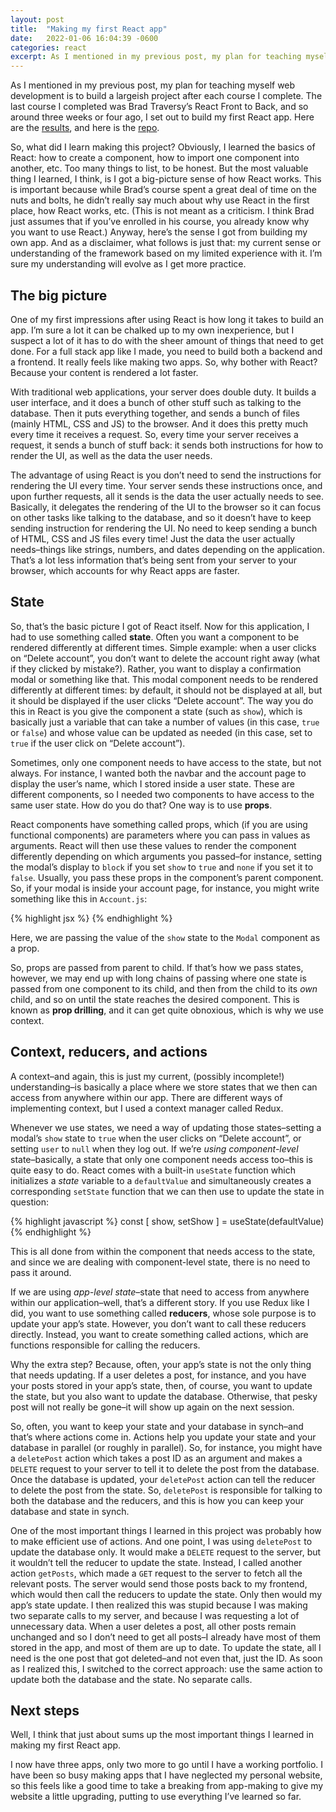 ```yaml
---
layout: post
title:  "Making my first React app"
date:   2022-01-06 16:04:39 -0600
categories: react
excerpt: As I mentioned in my previous post, my plan for teaching myself web development is to build a largeish project after each course I complete. The last course I completed was Brad Traversy’s React Front to Back, and so around three weeks or four ago, I set out to build my first React app. Here are the results...
---
```


As I mentioned in my previous post, my plan for teaching myself web development is to build a largeish project after each course I complete. The last course I completed was Brad Traversy’s React Front to Back, and so around three weeks or four ago, I set out to build my first React app. Here are the [results](http://groupreads.herokuapp.com/), and here is the [repo](https://github.com/arturo-jc/groupreads).

So, what did I learn making this project? Obviously, I learned the basics of React: how to create a component, how to import one component into another, etc. Too many things to list, to be honest. But the most valuable thing I learned, I think, is I got a big-picture sense of how React works. This is important because while Brad’s course spent a great deal of time on the nuts and bolts, he didn’t really say much about why use React in the first place, how React works, etc. (This is not meant as a criticism. I think Brad just assumes that if you’ve enrolled in his course, you already know why you want to use React.) Anyway, here’s the sense I got from building my own app. And as a disclaimer, what follows is just that: my current sense or understanding of the framework based on my limited experience with it. I’m sure my understanding will evolve as I get more practice.

## The big picture
One of my first impressions after using React is how long it takes to build an app. I’m sure a lot it can be chalked up to my own inexperience, but I suspect a lot of it has to do with the sheer amount of things that need to get done. For a full stack app like I made, you need to build both a backend and a frontend. It really feels like making two apps. So, why bother with React? Because your content is rendered a lot faster.

With traditional web applications, your server does double duty. It builds a user interface, and it does a bunch of other stuff such as talking to the database. Then it puts everything together, and sends a bunch of files (mainly HTML, CSS and JS) to the browser. And it does this pretty much every time it receives a request. So, every time your server receives a request, it sends a bunch of stuff back: it sends both instructions for how to render the UI, as well as the data the user needs.

The advantage of using React is you don’t need to send the instructions for rendering the UI every time. Your server sends these instructions once, and upon further requests, all it sends is the data the user actually needs to see. Basically, it delegates the rendering of the UI to the browser so it can focus on other tasks like talking to the database, and so it doesn’t have to keep sending instruction for rendering the UI. No need to keep sending a bunch of HTML, CSS and JS files every time! Just the data the user actually needs–things like strings, numbers, and dates depending on the application. That’s a lot less information that’s being sent from your server to your browser, which accounts for why React apps are faster.

## State
So, that’s the basic picture I got of React itself. Now for this application, I had to use something called **state**. Often you want a component to be rendered differently at different times. Simple example: when a user clicks on “Delete account”, you don’t want to delete the account right away (what if they clicked by mistake?). Rather, you want to display a confirmation modal or something like that. This modal component needs to be rendered differently at different times: by default, it should not be displayed at all, but it should be displayed if the user clicks “Delete account”. The way you do this in React is you give the component a state (such as `show`), which is basically just a variable that can take a number of values (in this case, `true` or `false`) and whose value can be updated as needed (in this case, set to `true` if the user click on “Delete account”).

Sometimes, only one component needs to have access to the state, but not always. For instance, I wanted both the navbar and the account page to display the user’s name, which I stored inside a user state. These are different components, so I needed two components to have access to the same user state. How do you do that? One way is to use **props**.

React components have something called props, which (if you are using functional components) are parameters where you can pass in values as arguments. React will then use these values to render the component differently depending on which arguments you passed–for instance, setting the modal’s display to `block` if you set `show` to `true` and `none` if you set it to `false`. Usually, you pass these props in the component’s parent component. So, if your modal is inside your account page, for instance, you might write something like this in `Account.js`:

{% highlight jsx %}
    <Modal show={show} />
{% endhighlight %}

Here, we are passing the value of the `show` state to the `Modal` component as a prop.

So, props are passed from parent to child. If that’s how we pass states, however, we may end up with long chains of passing where one state is passed from one component to its child, and then from the child to its *own* child, and so on until the state reaches the desired component. This is known as **prop drilling**, and it can get quite obnoxious, which is why we use context.

## Context, reducers, and actions
A context–and again, this is just my current, (possibly incomplete!) understanding–is basically a place where we store states that we then can access from anywhere within our app. There are different ways of implementing context, but I used a context manager called Redux.

Whenever we use states, we need a way of updating those states–setting a modal’s `show` state to `true` when the user clicks on “Delete account”, or setting `user` to `null` when they log out. If we’re *using component-level* state–basically, a state that only one component needs access too–this is quite easy to do. React comes with a built-in `useState` function which initializes a *state* variable to a `defaultValue` and simultaneously creates a corresponding `setState` function that we can then use to update the state in question:

{% highlight javascript %}
const [ show, setShow ] = useState(defaultValue)
{% endhighlight %}

This is all done from within the component that needs access to the state, and since we are dealing with component-level state, there is no need to pass it around.

If we are using *app-level state*–state that need to access from anywhere within our application–well, that’s a different story. If you use Redux like I did, you want to use something called **reducers**, whose sole purpose is to update your app’s state. However, you don’t want to call these reducers directly. Instead, you want to create something called actions, which are functions responsible for calling the reducers.

Why the extra step? Because, often, your app’s state is not the only thing that needs updating. If a user deletes a post, for instance, and you have your posts stored in your app’s state, then, of course, you want to update the state, but you also want to update the database. Otherwise, that pesky post will not really be gone–it will show up again on the next session.

So, often, you want to keep your state and your database in synch–and that’s where actions come in. Actions help you update your state and your database in parallel (or roughly in parallel). So, for instance, you might have a `deletePost` action which takes a post ID as an argument and makes a `DELETE` request to your server to tell it to delete the post from the database. Once the database is updated, your `deletePost` action can tell the reducer to delete the post from the state. So, `deletePost` is responsible for talking to both the database and the reducers, and this is how you can keep your database and state in synch.

One of the most important things I learned in this project was probably how to make efficient use of actions. And one point, I was using `deletePost` to update the database only. It would make a `DELETE` request to the server, but it wouldn’t tell the reducer to update the state. Instead, I called another action `getPosts`, which made a `GET` request to the server to fetch all the relevant posts. The server would send those posts back to my frontend, which would then call the reducers to update the state. Only then would my app’s state update. I then realized this was stupid because I was making two separate calls to my server, and because I was requesting a lot of unnecessary data. When a user deletes a post, all other posts remain unchanged and so I don’t need to get all posts–I already have most of them stored in the app, and most of them are up to date. To update the state, all I need is the one post that got deleted–and not even that, just the ID. As soon as I realized this, I switched to the correct approach: use the same action to update both the database and the state. No separate calls.

## Next steps
Well, I think that just about sums up the most important things I learned in making my first React app.

I now have three apps, only two more to go until I have a working portfolio. I have been so busy making apps that I have neglected my personal website, so this feels like a good time to take a breaking from app-making to give my website a little upgrading, putting to use everything I’ve learned so far.
